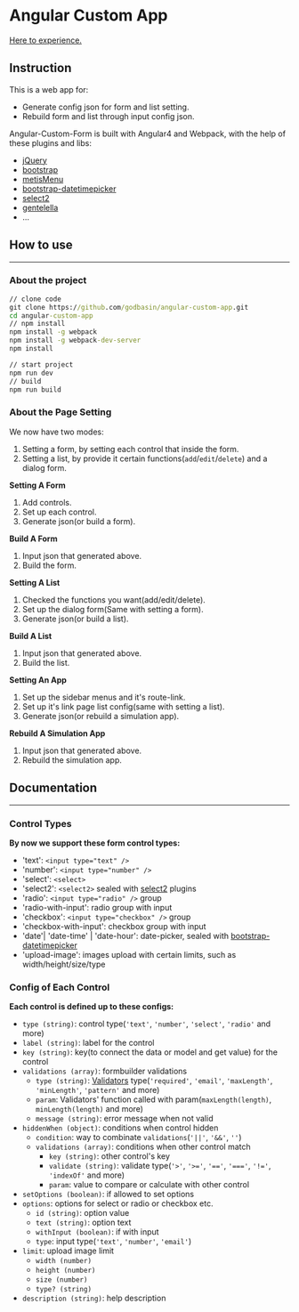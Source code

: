 # Angular Custom App

[Here to experience.](http://ord2aijir.bkt.clouddn.com/#/home/custom-app)

## Instruction
This is a web app for:
- Generate config json for form and list setting.
- Rebuild form and list through input config json.

Angular-Custom-Form is built with Angular4 and Webpack, with the help of these plugins and libs:
- [jQuery](https://jquery.com/)
- [bootstrap](http://getbootstrap.com/)
- [metisMenu](https://github.com/onokumus/metismenu)
- [bootstrap-datetimepicker](http://www.bootcss.com/p/bootstrap-datetimepicker/)
- [select2](https://select2.github.io/)
- [gentelella](https://github.com/puikinsh/gentelella)
- ...

## How to use
---
### About the project

``` cmd
// clone code
git clone https://github.com/godbasin/angular-custom-app.git
cd angular-custom-app
// npm install
npm install -g webpack
npm install -g webpack-dev-server
npm install

// start project
npm run dev
// build
npm run build
```

### About the Page Setting
We now have two modes:
1. Setting a form, by setting each control that inside the form.
2. Setting a list, by provide it certain functions(`add`/`edit`/`delete`) and a dialog form.

**Setting A Form**
1. Add controls.
2. Set up each control.
3. Generate json(or build a form).

**Build A Form**
1. Input json that generated above.
2. Build the form.

**Setting A List**
1. Checked the functions you want(add/edit/delete).
2. Set up the dialog form(Same with setting a form).
3. Generate json(or build a list).

**Build A List**
1. Input json that generated above.
2. Build the list.

**Setting An App**
1. Set up the sidebar menus and it's route-link.
2. Set up it's link page list config(same with setting a list).
3. Generate json(or rebuild a simulation app).

**Rebuild A Simulation App**
1. Input json that generated above.
2. Rebuild the simulation app.

## Documentation
---
### Control Types
**By now we support these form control types:**
- 'text': `<input type="text" />`
- 'number': `<input type="number" />`
- 'select': `<select>`
- 'select2': `<select2>` sealed with [select2](https://select2.github.io/) plugins
- 'radio': `<input type="radio" />` group
- 'radio-with-input': radio group with input
- 'checkbox': `<input type="checkbox" />` group
- 'checkbox-with-input': checkbox group with input
- 'date'| 'date-time' | 'date-hour': date-picker, sealed with [bootstrap-datetimepicker](http://www.bootcss.com/p/bootstrap-datetimepicker/)
- 'upload-image': images upload with certain limits, such as width/height/size/type

### Config of Each Control
**Each control is defined up to these configs:**
- `type (string)`: control type(`'text'`, `'number'`, `'select'`, `'radio'` and more)
- `label (string)`: label for the control
- `key (string)`: key(to connect the data or model and get value) for the control
- `validations (array)`: formbuilder validations
  - `type (string)`: [Validators](https://angular.io/docs/ts/latest/api/forms/index/Validators-class.html) type(`'required'`, `'email'`, `'maxLength'`, `'minLength'`, `'pattern'` and more)
  - `param`: Validators' function called with param(`maxLength(length)`, `minLength(length)` and more)
  - `message (string)`: error message when not valid
- `hiddenWhen (object)`: conditions when control hidden
  - `condition`: way to combinate `validations`(`'||'`, `'&&'`, `''`)
  - `validations (array)`: conditions when other control match
    - `key (string)`: other control's key
    - `validate (string)`: validate type(`'>'`, `'>='`, `'=='`, `'==='`, `'!='`, `'indexOf'` and more)
    - `param`: value to compare or calculate with other control
- `setOptions (boolean)`: if allowed to set options
- `options`: options for select or radio or checkbox etc.
  - `id (string)`: option value
  - `text (string)`: option text
  - `withInput (boolean)`: if with input
  - `type`: input type(`'text'`, `'number'`, `'email'`)
- `limit`: upload image limit
  - `width (number)`
  - `height (number)`
  - `size (number)`
  - `type? (string)`
- `description (string)`: help description